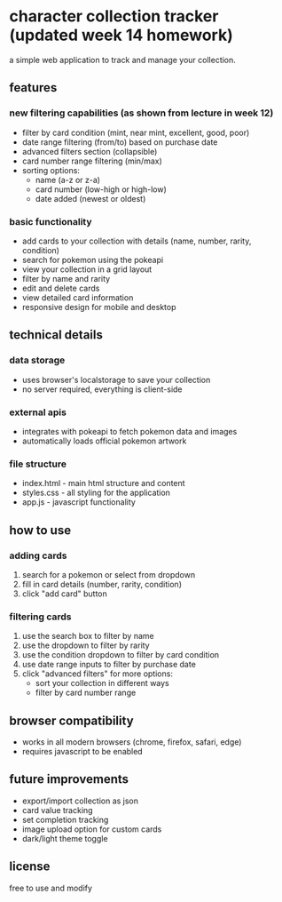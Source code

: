 # character collection tracker (updated week 14 homework)

a simple web application to track and manage your collection.

## features

### new filtering capabilities (as shown from lecture in week 12)
- filter by card condition (mint, near mint, excellent, good, poor)
- date range filtering (from/to) based on purchase date
- advanced filters section (collapsible)
- card number range filtering (min/max)
- sorting options:
  - name (a-z or z-a)
  - card number (low-high or high-low)
  - date added (newest or oldest)

### basic functionality
- add cards to your collection with details (name, number, rarity, condition)
- search for pokemon using the pokeapi
- view your collection in a grid layout
- filter by name and rarity
- edit and delete cards
- view detailed card information
- responsive design for mobile and desktop

## technical details

### data storage
- uses browser's localstorage to save your collection
- no server required, everything is client-side

### external apis
- integrates with pokeapi to fetch pokemon data and images
- automatically loads official pokemon artwork

### file structure
- index.html - main html structure and content
- styles.css - all styling for the application
- app.js - javascript functionality

## how to use

### adding cards
1. search for a pokemon or select from dropdown
2. fill in card details (number, rarity, condition)
3. click "add card" button

### filtering cards
1. use the search box to filter by name
2. use the dropdown to filter by rarity
3. use the condition dropdown to filter by card condition
4. use date range inputs to filter by purchase date
5. click "advanced filters" for more options:
   - sort your collection in different ways
   - filter by card number range

## browser compatibility
- works in all modern browsers (chrome, firefox, safari, edge)
- requires javascript to be enabled

## future improvements
- export/import collection as json
- card value tracking
- set completion tracking
- image upload option for custom cards
- dark/light theme toggle

## license
free to use and modify
